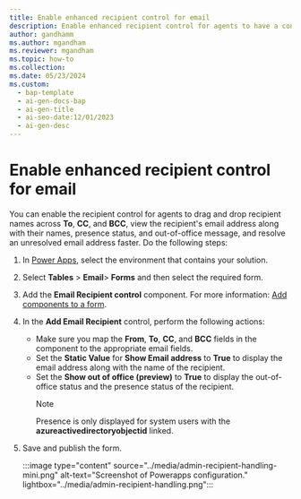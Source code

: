 ```yaml
---
title: Enable enhanced recipient control for email
description: Enable enhanced recipient control for agents to have a consistent experience across forms.
author: gandhamm
ms.author: mgandham
ms.reviewer: mgandham
ms.topic: how-to 
ms.collection:
ms.date: 05/23/2024
ms.custom:
  - bap-template
  - ai-gen-docs-bap
  - ai-gen-title
  - ai-seo-date:12/01/2023
  - ai-gen-desc
---
```


# Enable enhanced recipient control for email

You can enable the recipient control for agents to drag and drop recipient names across **To**, **CC**, and **BCC**, view the recipient's email address along with their names, presence status, and out-of-office message, and resolve an unresolved email address faster. Do the following steps:

1. In [Power Apps](https://make.powerapps.com/), select the environment that contains your solution.
1. Select **Tables** > **Email**> **Forms** and then select the required form.
1. Add the **Email Recipient control** component. For more information: [Add components to a form](/power-apps/maker/model-driven-apps/add-move-configure-or-delete-components-on-form#add-components-for-a-column-on-the-form).  
1. In the **Add Email Recipient** control, perform the following actions:
   - Make sure you map the **From**, **To**, **CC**, and **BCC** fields in the component to the appropriate email fields.
   - Set the **Static Value** for **Show Email address** to **True** to display the email address along with the name of the recipient.
   - Set the **Show out of office (preview)** to **True** to display the out-of-office status and the presence status of the recipient. 
     > [!NOTE]
     > Presence is only displayed for system users with the **azureactivedirectoryobjectid** linked.
1. Save and publish the form.

    :::image type="content" source="../media/admin-recipient-handling-mini.png" alt-text="Screenshot of Powerapps configuration." lightbox="../media/admin-recipient-handling.png":::